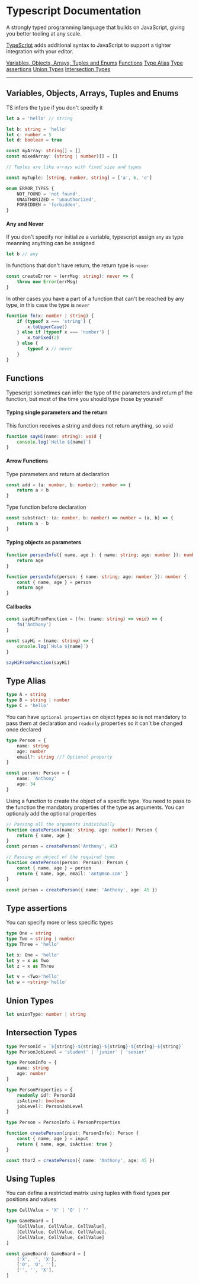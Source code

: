 # Typescript Documentation

A strongly typed programming language that builds on JavaScript, giving you better tooling at any scale.

[TypeScript](https://www.typescriptlang.org) adds additional syntax to JavaScript to support a tighter integration with your editor.

[Variables, Objects, Arrays, Tuples and Enums](#variables,-objects,-arrays,-tuples,-and-enums)
[Functions](#functions)
[Type Alias](#type-alias)
[Type assertions](#type-assertions)
[Union Types](#union-types)
[Intersection Types](#intersection-types)

---

## Variables, Objects, Arrays, Tuples and Enums

TS infers the type if you don't specify it

```typescript
let a = 'hello' // string

let b: string = 'hello'
let c: number = 5
let d: boolean = true

const myArray: string[] = []
const mixedArray: (string | number)[] = []

// Tuples are like arrays with fixed size and types

const myTuple: [string, number, string] = ['a', 6, 'c']

enum ERROR_TYPES {
	NOT_FOUND = 'not found',
	UNAUTHORIZED = 'unauthorized',
	FORBIDDEN = 'forbidden',
}
```

#### Any and Never

If you don't specify nor initialize a variable, typescript assign `any` as type meanning anything can be assigned

```typescript
let b // any
```

In functions that don't have return, the return type is `never`

```typescript
const createError = (errMsg: string): never => {
	throw new Error(errMsg)
}
```

In other cases you have a part of a function that can't be reached by any type, in this case the type is `never`

```typescript
function fn(x: number | string) {
	if (typeof x === 'string') {
		x.toUpperCase()
	} else if (typeof x === 'number') {
		x.toFixed(2)
	} else {
		typeof x // never
	}
}
```

## Functions

Typescript sometimes can infer the type of the parameters and return pf the function, but most of the time you should type those by yourself

#### Typing single parameters and the return

This function receives a string and does not return anything, so void

```typescript
function sayHi(name: string): void {
	console.log(`Hello ${name}`)
}
```

#### Arrow Functions

Type parameters and return at declaration

```typescript
const add = (a: number, b: number): number => {
	return a + b
}
```

Type function before declaration

```typescript
const substract: (a: number, b: number) => number = (a, b) => {
	return a - b
}
```

#### Typing objects as parameters

```typescript
function personInfo({ name, age }: { name: string; age: number }): number {
	return age
}
```

```typescript
function personInfo(person: { name: string; age: number }): number {
	const { name, age } = person
	return age
}
```

#### Callbacks

```typescript
const sayHiFromFunction = (fn: (name: string) => void) => {
	fn('Anthony')
}

const sayHi = (name: string) => {
	console.log(`Hola ${name}`)
}

sayHiFromFunction(sayHi)
```

## Type Alias

```typescript
type A = string
type B = string | number
type C = 'hello'
```

You can have `optional properties` on object types so is not mandatory to pass them at declaration and `readonly` properties so it can´t be changed once declared

```typescript
type Person = {
	name: string
	age: number
	email?: string //? Optional property
}

const person: Person = {
	name: 'Anthony'
	age: 34
}
```

Using a function to create the object of a specific type.
You need to pass to the function the mandatory properties of the type as arguments. You can optionaly add the optional properties

```typescript
// Passing all the arguments individually
function ceatePerson(name: string, age: number): Person {
	return { name, age }
}
const person = createPerson('Anthony', 45)

// Passing an object of the required type
function ceatePerson(person: Person): Person {
	const { name, age } = person
	return { name, age, email: 'ant@msn.com' }
}

const person = createPerson({ name: 'Anthony', age: 45 })
```

## Type assertions

You can specify more or less specific types

```typescript
type One = string
type Two = string | number
type Three = 'hello'

let x: One = 'hello'
let y = x as Two
let z = x as Three

let v = <Two>'hello'
let w = <string>'hello'
```

## Union Types

```typescript
let unionType: number | string
```

## Intersection Types

```typescript
type PersonId = `${string}-${string}-${string}-${string}-${string}`
type PersonJobLevel = 'student' | 'junior' | 'senior'

type PersonInfo = {
	name: string
	age: number
}

type PersonProperties = {
	readonly id?: PersonId
	isActive?: boolean
	jobLevel?: PersonJobLevel
}

type Person = PersonInfo & PersonProperties

function createPerson(input: PersonInfo): Person {
	const { name, age } = input
	return { name, age, isActive: true }
}

const thor2 = createPerson({ name: 'Anthony', age: 45 })
```

## Using Tuples

You can define a restricted matrix using tuples with fixed types per positions and values

```typescript
type CellValue = 'X' | 'O' | ''

type GameBoard = [
	[CellValue, CellValue, CellValue],
	[CellValue, CellValue, CellValue],
	[CellValue, CellValue, CellValue]
]

const gameBoard: GameBoard = [
	['X', '', 'X'],
	['O', 'O', ''],
	['', '', 'X'],
]
```
